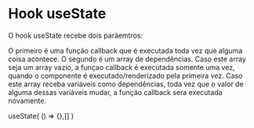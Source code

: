 # Hook useState

O hook useState recebe dois parâemtros:

O primeiro é uma função callback que é executada toda vez que alguma coisa acontece.
O segundo é um array de dependências. Caso este array seja um array vazio, a funçao callback é executada somente uma vez, quando o componente é executado/renderizado pela primeira vez. Caso este array receba variáveis como dependências, toda vez que o valor de alguma dessas variáveis mudar, a função callback sera executada novamente.

useState( () => {},[] )